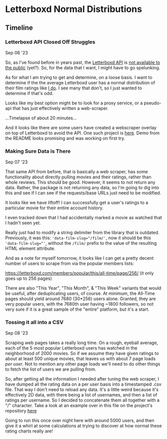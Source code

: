 # Letterboxd Normal Distributions

## Timeline


### Letterboxd API Closed Off Struggles
Sep 06 '23

So, as I've found before in years past, the [Letterboxd API](https://api-docs.letterboxd.com/) is [not available to the public](https://letterboxd.com/api-beta/) (yet?). So, for the data that I want, I might have to go spelunking.

As for what I am trying to get and determine, on a loose basis. I want to determine if the the average Letterboxd user has a normal distribution of their film ratings like [I do](https://letterboxd.com/hahaveryfun/). I see many that don't, so I just wanted to determine if that's odd.

Looks like my best option might be to look for a proxy service, or a pseudo-api that has just effectively written a web-scraper.

...Timelapse of about 20 minutes...

And it looks like there are some users have created a webscraper overlay on top of Letterboxd to avoid the API. One such project is [here](https://github.com/Fitzy1293/lboxd). Demo from the README looks promising and was working on first try.

### Making Sure Data is There
Sep 07 '23

That same API from before, that is basically a web scraper, has some functionality about directly pulling movies and their ratings, rather than whole reviews. This should be good. However, it seems to not return any data. Rather, the package is not returning any data, so I'm going to dig into this and see if I can see if the requests/base URLs just need to be modified.

It looks like we have liftoff! I can successfully get a user's ratings to a particular movie for their entire account history.

I even tracked down that I had accidentally marked a movie as watched that I hadn't seen yet.

Really just had to modify a string delimiter from the library that is outdated. Previously, it was this: `'data-film-slug="/film/'`, now it should be this `'data-film-slug="'`, without the `/film/` prefix to the value of the resulting HTML element attribute.

And as a note for myself tomorrow, it looks like I can get a pretty decent number of users to scrape from via the popular members lists:

https://letterboxd.com/members/popular/this/all-time/page/256/ (it only goes up to 256 pages)

There are also "This Year", "This Month", & "This Week" variants that would be useful, after deduplicating users, of course. At minimum, the All-Time pages should yield around 7680 (30*256) users alone. Granted, they are very popular users, with the 7680th user having ~1800 followers, so not very sure if it is a great sample of the "entire" platform, but it's a start.

### Tossing it all into a CSV
Sep 08 '23

Scraping web pages takes a really long time. On a rough, eyeball average, each of the 5 most popular Letterboxd users has watched in the neighborhood of 2000 movies. So if we assume they have given ratings to about at least 500 unique movies, that leaves us with about 7 page loads _per user_. Not to mention any other page loads we'll need to do other things to fetch the list of users we are pulling from.

So, after getting all the information I needed after tuning the web scraper, I have dumped all the rating data on a per user basis into a timestamped .csv file. That way I don't need to reload any data. It's a little weird because it's effectively 2D data, with there being a list of usernames, and then a list of ratings per username. So I decided to concatenate them all together with a "/" character. Take a look at an example over in this file on the project's repository [here](https://github.com/willdunk/letterboxd-normal/blob/main/data_2023-09-09_02-21-09.csv)

Going to run this once over night here with around 5000 users, and then give it a whirl at some calculations at trying to discover at how normal these rating charts really are!